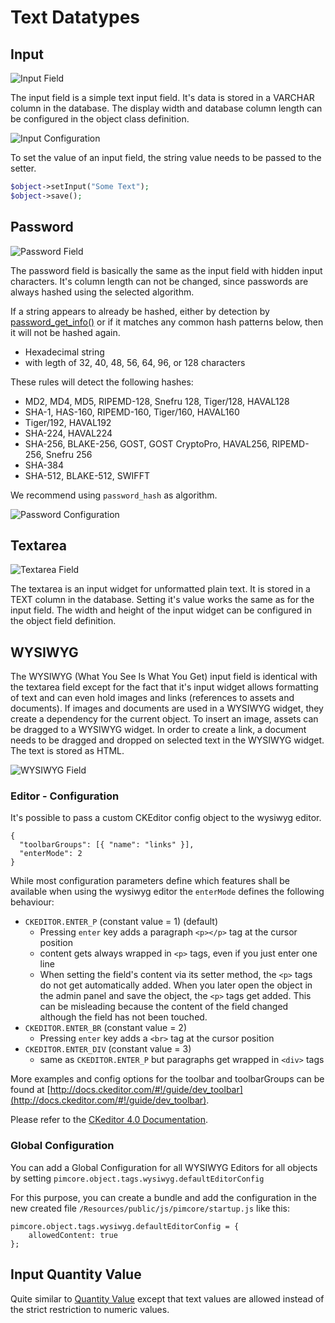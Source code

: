 # Text Datatypes

## Input

![Input Field](../../../img/classes-datatypes-text1.jpg)

The input field is a simple text input field. It's data is stored in a VARCHAR column in the database. The display 
width and database column length can be configured in the object class definition.


![Input Configuration](../../../img/classes-datatypes-text2.jpg)


To set the value of an input field, the string value needs to be passed to the setter.

```php
$object->setInput("Some Text");
$object->save();
```


## Password

![Password Field](../../../img/classes-datatypes-text3.jpg)

The password field is basically the same as the input field with hidden input characters. It's column length can not be 
changed, since passwords are always hashed using the selected algorithm.  

If a string appears to already be hashed, either by detection by [password_get_info()](https://www.php.net/manual/en/function.password-get-info.php) or if it matches any common hash patterns below, then it will not be hashed again.

 - Hexadecimal string
 - with legth of 32, 40, 48, 56, 64, 96, or 128 characters

These rules will detect the following hashes:
 - MD2, MD4, MD5, RIPEMD-128, Snefru 128, Tiger/128, HAVAL128
 - SHA-1, HAS-160, RIPEMD-160, Tiger/160, HAVAL160
 - Tiger/192, HAVAL192
 - SHA-224, HAVAL224
 - SHA-256, BLAKE-256, GOST, GOST CryptoPro, HAVAL256, RIPEMD-256, Snefru 256
 - SHA-384
 - SHA-512, BLAKE-512, SWIFFT


We recommend using `password_hash` as algorithm.
 

![Password Configuration](../../../img/classes-datatypes-text4.jpg)


## Textarea

![Textarea Field](../../../img/classes-datatypes-text5.jpg)

The textarea is an input widget for unformatted plain text. It is stored in a TEXT column in the database. Setting it's 
value works the same as for the input field. The width and height of the input widget can be configured in the object 
field definition.


## WYSIWYG

The WYSIWYG (What You See Is What You Get) input field is identical with the textarea field except for the fact that 
it's input widget allows formatting of text and can even hold images and links (references to assets and documents). 
If images and documents are used in a WYSIWYG widget, they create a dependency for the current object. To insert an 
image, assets can be dragged to a WYSIWYG widget. In order to create a link, a document needs to be dragged and dropped 
on selected text in the WYSIWYG widget. The text is stored as HTML. 

![WYSIWYG Field](../../../img/classes-datatypes-text6.jpg)

### Editor - Configuration
It's possible to pass a custom CKEditor config object to the wysiwyg editor. 

```
{
  "toolbarGroups": [{ "name": "links" }],
  "enterMode": 2
}
```

While most configuration parameters define which features shall be available when using the wysiwyg editor the `enterMode` defines the following behaviour:
* `CKEDITOR.ENTER_P` (constant value = 1) (default)
  * Pressing `enter` key adds a paragraph `<p></p>` tag at the cursor position
  * content gets always wrapped in `<p>` tags, even if you just enter one line
  * When setting the field's content via its setter method, the `<p>` tags do not get automatically added. When you later open the object in the admin panel and save the object, the `<p>` tags get added. This can be misleading because the content of the field changed although the field has not been touched.
* `CKEDITOR.ENTER_BR` (constant value = 2)
  * Pressing `enter` key adds a `<br>` tag at the cursor position
* `CKEDITOR.ENTER_DIV` (constant value = 3)
  * same as `CKEDITOR.ENTER_P` but paragraphs get wrapped in `<div>` tags

More examples and config options for the toolbar and toolbarGroups can be found at 
[http://docs.ckeditor.com/#!/guide/dev_toolbar](http://docs.ckeditor.com/#!/guide/dev_toolbar). 

Please refer to the [CKeditor 4.0 Documentation](http://docs.ckeditor.com/).

  
### Global Configuration
You can add a Global Configuration for all WYSIWYG Editors for all objects by setting `pimcore.object.tags.wysiwyg.defaultEditorConfig`

For this purpose, you can create a bundle and add the configuration in the new created file `/Resources/public/js/pimcore/startup.js` like this:

```
pimcore.object.tags.wysiwyg.defaultEditorConfig = {
    allowedContent: true
};
```

## Input Quantity Value

Quite similar to [Quantity Value](55_Number_Types.md) except that text values are allowed instead of the strict restriction to numeric values.


